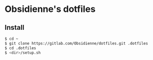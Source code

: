 # Obsidienne's dotfiles

## Install

```sh
$ cd ~
$ git clone https://gitlab.com/Obsidienne/dotfiles.git .dotfiles
$ cd .dotfiles
$ <dir>/setup.sh
```
